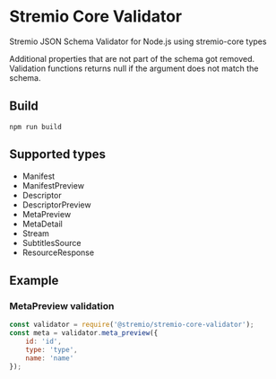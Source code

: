 # Stremio Core Validator

Stremio JSON Schema Validator for Node.js using stremio-core types

Additional properties that are not part of the schema got removed. Validation functions returns null if the argument does not match the schema.

## Build

```
npm run build
```

## Supported types
- Manifest
- ManifestPreview
- Descriptor
- DescriptorPreview
- MetaPreview
- MetaDetail
- Stream
- SubtitlesSource
- ResourceResponse

## Example

### MetaPreview validation

```javascript
const validator = require('@stremio/stremio-core-validator');
const meta = validator.meta_preview({
    id: 'id',
    type: 'type',
    name: 'name'
});
```
